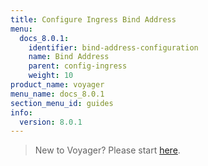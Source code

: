 ```yaml
---
title: Configure Ingress Bind Address
menu:
  docs_8.0.1:
    identifier: bind-address-configuration
    name: Bind Address
    parent: config-ingress
    weight: 10
product_name: voyager
menu_name: docs_8.0.1
section_menu_id: guides
info:
  version: 8.0.1
---
```


> New to Voyager? Please start [here](/docs/8.0.1/concepts/overview).

